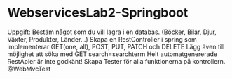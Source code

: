 # WebservicesLab2-Springboot
Uppgift: Bestäm något som du vill lagra i en databas. (Böcker, Bilar, Djur, Växter, Produkter, Länder...) Skapa en RestController i spring som implementerar GET(one, all), POST, PUT, PATCH och DELETE Lägg även till möjlighet att söka med GET search=searchterm Helt automatgenererade RestApier är inte godkänt! Skapa Tester för alla funktionerna på kontrollern. @WebMvcTest
